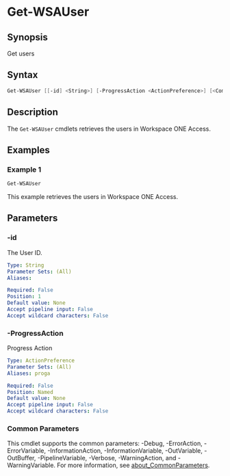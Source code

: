 # Get-WSAUser

## Synopsis

Get users

## Syntax

```powershell
Get-WSAUser [[-id] <String>] [-ProgressAction <ActionPreference>] [<CommonParameters>]
```

## Description

The `Get-WSAUser` cmdlets retrieves the users in Workspace ONE Access.

## Examples

### Example 1

```powershell
Get-WSAUser
```

This example retrieves the users in Workspace ONE Access.

## Parameters

### -id

The User ID.

```yaml
Type: String
Parameter Sets: (All)
Aliases:

Required: False
Position: 1
Default value: None
Accept pipeline input: False
Accept wildcard characters: False
```

### -ProgressAction

Progress Action

```yaml
Type: ActionPreference
Parameter Sets: (All)
Aliases: proga

Required: False
Position: Named
Default value: None
Accept pipeline input: False
Accept wildcard characters: False
```

### Common Parameters

This cmdlet supports the common parameters: -Debug, -ErrorAction, -ErrorVariable, -InformationAction, -InformationVariable, -OutVariable, -OutBuffer, -PipelineVariable, -Verbose, -WarningAction, and -WarningVariable. For more information, see [about_CommonParameters](http://go.microsoft.com/fwlink/?LinkID=113216).
